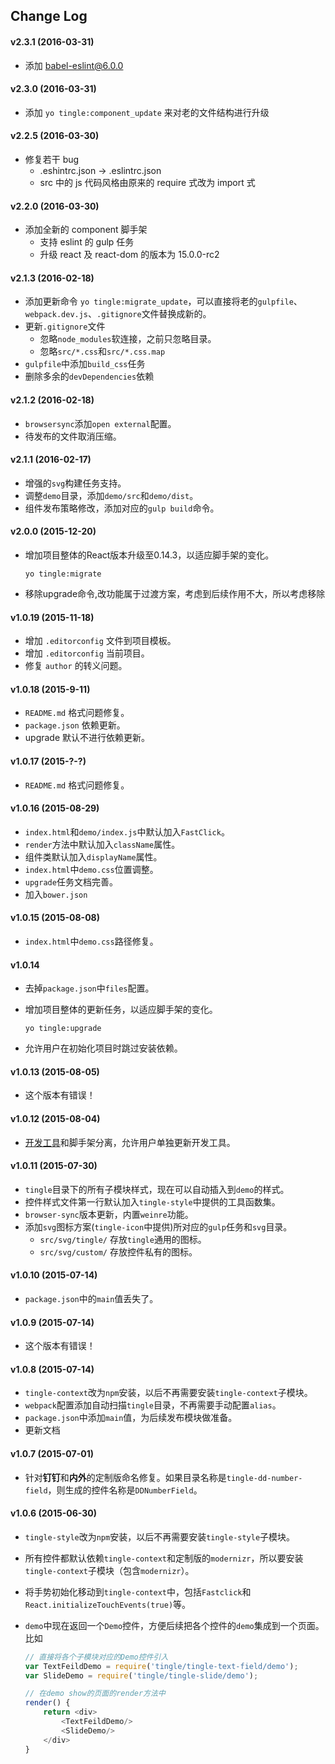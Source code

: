 ## Change Log

#### v2.3.1 (2016-03-31)

* 添加 babel-eslint@6.0.0

#### v2.3.0 (2016-03-31)

* 添加 `yo tingle:component_update` 来对老的文件结构进行升级

#### v2.2.5 (2016-03-30)

* 修复若干 bug
  * .eshintrc.json -> .eslintrc.json
  * src 中的 js 代码风格由原来的 require 式改为 import 式

#### v2.2.0 (2016-03-30)

* 添加全新的 component 脚手架
  * 支持 eslint 的 gulp 任务
  * 升级 react 及 react-dom 的版本为 15.0.0-rc2

#### v2.1.3 (2016-02-18)

* 添加更新命令 `yo tingle:migrate_update`，可以直接将老的`gulpfile`、`webpack.dev.js`、`.gitignore`文件替换成新的。
* 更新`.gitignore`文件
  - 忽略`node_modules`软连接，之前只忽略目录。
  - 忽略`src/*.css`和`src/*.css.map`
* `gulpfile`中添加`build_css`任务
* 删除多余的`devDependencies`依赖

#### v2.1.2 (2016-02-18)

* `browsersync`添加`open external`配置。
* 待发布的文件取消压缩。

#### v2.1.1 (2016-02-17)

* 增强的`svg`构建任务支持。
* 调整`demo`目录，添加`demo/src`和`demo/dist`。
* 组件发布策略修改，添加对应的`gulp build`命令。

#### v2.0.0 (2015-12-20)

* 增加项目整体的React版本升级至0.14.3，以适应脚手架的变化。

    ```
    yo tingle:migrate
    ```
* 移除upgrade命令,改功能属于过渡方案，考虑到后续作用不大，所以考虑移除

#### v1.0.19 (2015-11-18)

* 增加 `.editorconfig` 文件到项目模板。
* 增加 `.editorconfig` 当前项目。
* 修复 `author` 的转义问题。

#### v1.0.18 (2015-9-11)

* `README.md` 格式问题修复。
* `package.json` 依赖更新。
* upgrade 默认不进行依赖更新。


#### v1.0.17 (2015-?-?)

* `README.md` 格式问题修复。

#### v1.0.16 (2015-08-29)

* `index.html`和`demo/index.js`中默认加入`FastClick`。
* `render`方法中默认加入`className`属性。
* 组件类默认加入`displayName`属性。
* `index.html`中`demo.css`位置调整。
* `upgrade`任务文档完善。
* 加入`bower.json`

#### v1.0.15 (2015-08-08)

* `index.html`中`demo.css`路径修复。

#### v1.0.14

* 去掉`package.json`中`files`配置。
* 增加项目整体的更新任务，以适应脚手架的变化。

    ```
    yo tingle:upgrade
    ```
* 允许用户在初始化项目时跳过安装依赖。

#### v1.0.13 (2015-08-05)

* 这个版本有错误！

#### v1.0.12 (2015-08-04)

* [开发工具](https://github.com/tinglejs/tingle-dev-tools)和脚手架分离，允许用户单独更新开发工具。

#### v1.0.11 (2015-07-30)

* `tingle`目录下的所有子模块样式，现在可以自动插入到`demo`的样式。
* 控件样式文件第一行默认加入`tingle-style`中提供的工具函数集。
* `browser-sync`版本更新，内置`weinre`功能。
* 添加`svg`图标方案(`tingle-icon`中提供)所对应的`gulp`任务和`svg`目录。
  - `src/svg/tingle/` 存放`tingle`通用的图标。
  - `src/svg/custom/` 存放控件私有的图标。

#### v1.0.10 (2015-07-14)

* `package.json`中的`main`值丢失了。

#### v1.0.9 (2015-07-14)

* 这个版本有错误！

#### v1.0.8 (2015-07-14)

* `tingle-context`改为`npm`安装，以后不再需要安装`tingle-context`子模块。
* `webpack`配置添加自动扫描`tingle`目录，不再需要手动配置`alias`。
* `package.json`中添加`main`值，为后续发布模块做准备。
* 更新文档

#### v1.0.7 (2015-07-01)

* 针对**钉钉**和**内外**的定制版命名修复。如果目录名称是`tingle-dd-number-field`，则生成的控件名称是`DDNumberField`。

#### v1.0.6 (2015-06-30)

* `tingle-style`改为`npm`安装，以后不再需要安装`tingle-style`子模块。
* 所有控件都默认依赖`tingle-context`和定制版的`modernizr`，所以要安装`tingle-context`子模块（包含`modernizr`）。
* 将手势初始化移动到`tingle-context`中，包括`Fastclick`和`React.initializeTouchEvents(true)`等。
* `demo`中现在返回一个`Demo`控件，方便后续把各个控件的`demo`集成到一个页面。比如

	```js
	// 直接将各个子模块对应的Demo控件引入
	var TextFeildDemo = require('tingle/tingle-text-field/demo');
	var SlideDemo = require('tingle/tingle-slide/demo');

	// 在demo show的页面的render方法中
	render() {
		return <div>
			<TextFeildDemo/>
			<SlideDemo/>
		</div>
	}
	```
